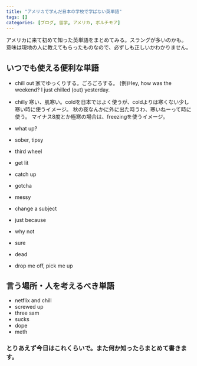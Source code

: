 ```yaml
---
title: "アメリカで学んだ日本の学校で学ばない英単語"
tags: []
categories: [ブログ, 留学, アメリカ, ボルチモア]
---
```


アメリカに来て初めて知った英単語をまとめてみる。スラングが多いのかも。
意味は現地の人に教えてもらったものなので、必ずしも正しいかわかりません。

## いつでも使える便利な単語

- chill out
家でゆっくりする。ごろごろする。
(例)Hey, how was the weekend? I just chilled (out) yesterday.

- chilly
寒い、肌寒い。coldを日本ではよく使うが、coldよりは寒くない少し寒い時に使うイメージ。
秋の夜なんかに外に出た時うわ、寒いねーって時に使う。
マイナス8度とか極寒の場合は、freezingを使うイメージ。

- what up?
- sober, tipsy
- third wheel
- get lit
- catch up
- gotcha
- messy
- change a subject
- just because
- why not
- sure
- dead
- drop me off, pick me up

## 言う場所・人を考えるべき単語

- netflix and chill
- screwed up
- three sam
- sucks
- dope
- meth

### とりあえず今日はこれくらいで。また何か知ったらまとめて書きます。
